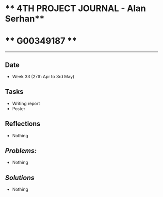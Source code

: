 # ** 4TH PROJECT JOURNAL - Alan Serhan**
# ** G00349187 **
----------------------------------------------------------------------

## **Date**
-	Week 33 (27th Apr to 3rd May)

## **Tasks**

-	Writing report
- 	Poster

## **Reflections**

-	Nothing



## **_Problems:_**

-	Nothing

## **_Solutions_**

-	Nothing